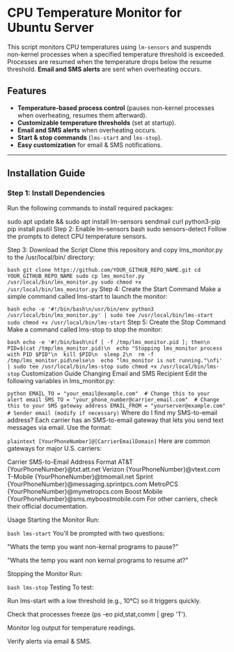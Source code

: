 # **CPU Temperature Monitor for Ubuntu Server**
This script monitors CPU temperatures using `lm-sensors` and suspends non-kernel processes when a specified temperature threshold is exceeded. Processes are resumed when the temperature drops below the resume threshold. **Email and SMS alerts** are sent when overheating occurs.

## **Features**
- **Temperature-based process control** (pauses non-kernel processes when overheating, resumes them afterward).
- **Customizable temperature thresholds** (set at startup).
- **Email and SMS alerts** when overheating occurs.
- **Start & stop commands** (`lms-start` and `lms-stop`).
- **Easy customization** for email & SMS notifications.

---

## **Installation Guide**

### **Step 1: Install Dependencies**
Run the following commands to install required packages:


sudo apt update && sudo apt install lm-sensors sendmail curl python3-pip
pip install psutil
Step 2: Enable lm-sensors
bash
sudo sensors-detect
Follow the prompts to detect CPU temperature sensors.

Step 3: Download the Script
Clone this repository and copy lms_monitor.py to the /usr/local/bin/ directory:

``bash
git clone https://github.com/YOUR_GITHUB_REPO_NAME.git
cd YOUR_GITHUB_REPO_NAME
sudo cp lms_monitor.py /usr/local/bin/lms_monitor.py
sudo chmod +x /usr/local/bin/lms_monitor.py``
Step 4: Create the Start Command
Make a simple command called lms-start to launch the monitor:

``bash
echo -e '#!/bin/bash\n/usr/bin/env python3 /usr/local/bin/lms_monitor.py' | sudo tee /usr/local/bin/lms-start
sudo chmod +x /usr/local/bin/lms-start``
Step 5: Create the Stop Command
Make a command called lms-stop to stop the monitor:

``bash
echo -e '#!/bin/bash\nif [ -f /tmp/lms_monitor.pid ]; then\n  PID=$(cat /tmp/lms_monitor.pid)\n  echo "Stopping lms_monitor process with PID $PID"\n  kill $PID\n  sleep 2\n  rm -f /tmp/lms_monitor.pid\nelse\n  echo "lms_monitor is not running."\nfi' | sudo tee /usr/local/bin/lms-stop
sudo chmod +x /usr/local/bin/lms-stop``
Customization Guide
Changing Email and SMS Recipient
Edit the following variables in lms_monitor.py:

``python
EMAIL_TO = "your_email@example.com"  # Change this to your alert email
SMS_TO = "your_phone_number@carrier_email.com"  # Change this to your SMS gateway address
EMAIL_FROM = "yourserver@example.com"  # Sender email (modify if necessary)``
Where do I find my SMS-to-email address? Each carrier has an SMS-to-email gateway that lets you send text messages via email. Use the format:

``plaintext
[YourPhoneNumber]@[CarrierEmailDomain]``
Here are common gateways for major U.S. carriers:

Carrier	SMS-to-Email Address Format
AT&T	{YourPhoneNumber}@txt.att.net
Verizon	{YourPhoneNumber}@vtext.com
T-Mobile	{YourPhoneNumber}@tmomail.net
Sprint	{YourPhoneNumber}@messaging.sprintpcs.com
MetroPCS	{YourPhoneNumber}@mymetropcs.com
Boost Mobile	{YourPhoneNumber}@sms.myboostmobile.com
For other carriers, check their official documentation.

Usage
Starting the Monitor
Run:

``bash
lms-start``
You'll be prompted with two questions:

"Whats the temp you want non-kernal programs to pause?"

"Whats the temp you want non kernal programs to resume at?"

Stopping the Monitor
Run:

``bash
lms-stop``
Testing
To test:

Run lms-start with a low threshold (e.g., 10°C) so it triggers quickly.

Check that processes freeze (ps -eo pid,stat,comm | grep 'T').

Monitor log output for temperature readings.

Verify alerts via email & SMS.
